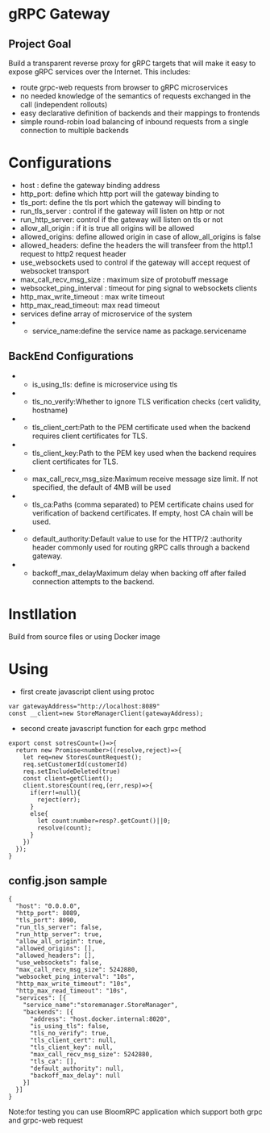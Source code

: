 # gRPC Gateway
## Project Goal

Build a transparent reverse proxy for gRPC targets that will make it easy to expose gRPC services
over the Internet.
This includes:
* route grpc-web requests from browser to gRPC microservices
* no needed knowledge of the semantics of requests exchanged in the call (independent rollouts)
* easy declarative definition of backends and their mappings to frontends
* simple round-robin load balancing of inbound requests from a single connection to multiple backends

# Configurations
* host : define the gateway binding address
* http_port: define which http port will the gateway binding to
* tls_port: define the tls port which the gateway will binding to
*  run_tls_server : control if the gateway will listen on http or not
*  run_http_server: control if the gateway will listen on tls or not
* allow_all_origin : if it is true all origins will be allowed
* allowed_origins: define allowed origin in case of allow_all_origins is false
* allowed_headers: define the headers the will transfeer from the http1.1 request to http2 request header
* use_websockets used to control if the gateway will accept request of websocket transport
* max_call_recv_msg_size : maximum size of protobuff message
* websocket_ping_interval : timeout for ping signal to websockets clients
* http_max_write_timeout : max write timeout 
* http_max_read_timeout: max read timeout
* services define array of microservice of the system
* * service_name:define the service name as package.servicename
## BackEnd Configurations
* * is_using_tls: define is microservice using tls
* * tls_no_verify:Whether to ignore TLS verification checks (cert validity, hostname)
* * tls_client_cert:Path to the PEM certificate used when the backend requires client certificates for TLS.
* * tls_client_key:Path to the PEM key used when the backend requires client certificates for TLS.
* * max_call_recv_msg_size:Maximum receive message size limit. If not specified, the default of 4MB will be used
* * tls_ca:Paths (comma separated) to PEM certificate chains used for verification of backend certificates. If empty, host CA chain will be used.
* * default_authority:Default value to use for the HTTP/2 :authority header commonly used for routing gRPC calls through a backend gateway.
* * backoff_max_delayMaximum delay when backing off after failed connection attempts to the backend.

# Instllation
Build from source files or using Docker image

# Using
* first create javascript client using protoc 
```
var gatewayAddress="http://localhost:8089"
const __client=new StoreManagerClient(gatewayAddress);
```
* second create javascript function for each grpc method
```
export const sotresCount=()=>{
  return new Promise<number>((resolve,reject)=>{
    let req=new StoresCountRequest();
    req.setCustomerId(customerId)
    req.setIncludeDeleted(true)
    const client=getClient();
    client.storesCount(req,(err,resp)=>{
      if(err!=null){
        reject(err);
      }
      else{
        let count:number=resp?.getCount()||0;
        resolve(count);
      }
    })
  });
}
```
## config.json sample
```batch
{
  "host": "0.0.0.0",
  "http_port": 8089,
  "tls_port": 8090,
  "run_tls_server": false,
  "run_http_server": true,
  "allow_all_origin": true,
  "allowed_origins": [],
  "allowed_headers": [],
  "use_websockets": false,
  "max_call_recv_msg_size": 5242880,
  "websocket_ping_interval": "10s",
  "http_max_write_timeout": "10s",
  "http_max_read_timeout": "10s",
  "services": [{
    "service_name":"storemanager.StoreManager",
    "backends": [{
      "address": "host.docker.internal:8020",
      "is_using_tls": false,
      "tls_no_verify": true,
      "tls_client_cert": null,
      "tls_client_key": null,
      "max_call_recv_msg_size": 5242880,
      "tls_ca": [],
      "default_authority": null,
      "backoff_max_delay": null
    }]
  }]
}
```
Note:for testing you can use
BloomRPC application which support both grpc and grpc-web request